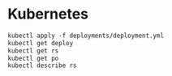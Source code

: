 # Kubernetes
```dockerfile
kubectl apply -f deployments/deployment.yml
kubectl get deploy
kubectl get rs
kubectl get po
kubectl describe rs
```